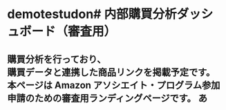 # demotestudon# 内部購買分析ダッシュボード（審査用）

購買分析を行っており、  
購買データと連携した商品リンクを掲載予定です。  
本ページは Amazon アソシエイト・プログラム参加申請のための審査用ランディングページです。
あ
---
